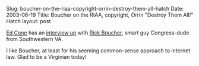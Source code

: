 Slug: boucher-on-the-riaa-copyright-orrin-destroy-them-all-hatch
Date: 2003-06-19
Title: Boucher on the RIAA, copyright, Orrin &quot;Destroy Them All!&quot; Hatch
layout: post

<a href="http://radio.weblogs.com/0107946/">Ed Cone</a> has an <a href="http://radio.weblogs.com/0107946/2003/06/18.html#a557">interview up</a> with <a href="http://www.house.gov/boucher">Rick Boucher</a>, smart guy Congress-dude from Southwestern VA.

I like Boucher, at least for his seeming common-sense approach to internet law. Glad to be a Virginian today!
